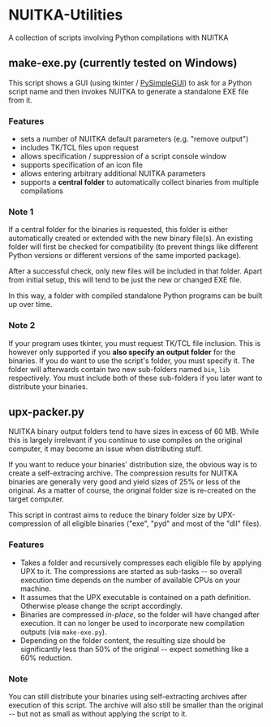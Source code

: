 # NUITKA-Utilities
A collection of scripts involving Python compilations with NUITKA

## make-exe.py (currently tested on Windows)
This script shows a GUI (using tkinter / [PySimpleGUI](https://github.com/MikeTheWatchGuy/PySimpleGUI)) to ask for a Python script name and then invokes NUITKA to generate a standalone EXE file from it.

### Features
* sets a number of NUITKA default parameters (e.g. "remove output")
* includes TK/TCL files upon request
* allows specification / suppression of a script console window
* supports specification of an icon file
* allows entering arbitrary additional NUITKA parameters
* supports a **central folder** to automatically collect binaries from multiple compilations

### Note 1
If a central folder for the binaries is requested, this folder is either automatically created or extended with the new binary file(s). An existing folder will first be checked for compatibility (to prevent things like different Python versions or different versions of the same imported package).

After a successful check, only new files will be included in that folder. Apart from initial setup, this will tend to be just the new or changed EXE file.

In this way, a folder with compiled standalone Python programs can be built up over time.

### Note 2
If your program uses tkinter, you must request TK/TCL file inclusion. This is however only supported if you **also specify an output folder** for the binaries. If you do want to use the script's folder, you must specify it. The folder will afterwards contain two new sub-folders named `bin`, `lib` respectively. You must include both of these sub-folders if you later want to distribute your binaries.

## upx-packer.py
NUITKA binary output folders tend to have sizes in excess of 60 MB. While this is largely irrelevant if you continue to use compiles on the original computer, it may become an issue when distributing stuff.

If you want to reduce your binaries' distribution size, the obvious way is to create a self-extracing archive. The compression results for NUITKA binaries are generally very good and yield sizes of 25% or less of the original. As a matter of course, the original folder size is re-created on the target computer.

This script in contrast aims to reduce the binary folder size by UPX-compression of all eligible binaries ("exe", "pyd" and most of the "dll" files).

### Features
* Takes a folder and recursively compresses each eligible file by applying UPX to it. The compressions are started as sub-tasks -- so overall execution time depends on the number of available CPUs on your machine.
* It assumes that the UPX executable is contained on a path definition. Otherwise please change the script accordingly.
* Binaries are compressed *in-place*, so the folder will have changed after execution. It can no longer be used to incorporate new compilation outputs (via `make-exe.py`).
* Depending on the folder content, the resulting size should be significantly less than 50% of the original -- expect something like a 60% reduction.

### Note
You can still distribute your binaries using self-extracting archives after execution of this script. The archive will also still be smaller than the original -- but not as small as without applying the script to it.



